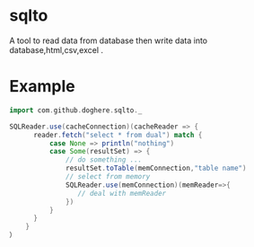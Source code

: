 # sqlto

A tool to read data from database then write data into database,html,csv,excel .

# Example

```scala
import com.github.doghere.sqlto._

SQLReader.use(cacheConnection)(cacheReader => {
      reader.fetch("select * from dual") match {
          case None => println("nothing")
          case Some(resultSet) => {
              // do something ... 
              resultSet.toTable(memConnection,"table name")
              // select from memory
              SQLReader.use(memConnection)(memReader=>{
                 // deal with memReader
              })
          }
      }
    }
）

```


